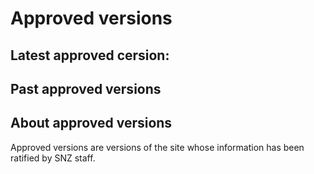 <h1>Approved versions</h1>
<h2>Latest approved cersion:</h2>

<h2>Past approved versions</h2>

<h2>About approved versions</h2>
<p>Approved versions are versions of the site whose information has been ratified by SNZ staff.</p>

